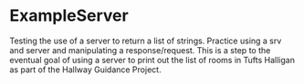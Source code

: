 # ExampleServer
Testing the use of a server to return a list of strings. Practice using a srv and server and manipulating a response/request. This is a step to the eventual goal of using a server to print out the list of rooms in Tufts Halligan as part of the Hallway Guidance Project. 
